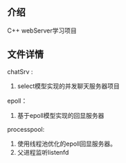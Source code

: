 ## 介绍
C++ webServer学习项目

## 文件详情
chatSrv :
1. select模型实现的并发聊天服务器项目

epoll：
1. 基于epoll模型实现的回显服务器

processpool:
1. 使用线程池优化的epoll回显服务器。
2. 父进程监听listenfd